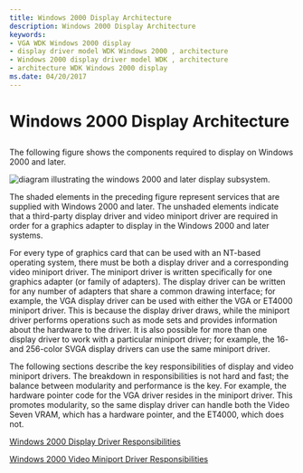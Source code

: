 ```yaml
---
title: Windows 2000 Display Architecture
description: Windows 2000 Display Architecture
keywords:
- VGA WDK Windows 2000 display
- display driver model WDK Windows 2000 , architecture
- Windows 2000 display driver model WDK , architecture
- architecture WDK Windows 2000 display
ms.date: 04/20/2017
---
```


# Windows 2000 Display Architecture


## <span id="ddk_display_architecture_gg"></span><span id="DDK_DISPLAY_ARCHITECTURE_GG"></span>


The following figure shows the components required to display on Windows 2000 and later.

![diagram illustrating the windows 2000 and later display subsystem.](images/dpy1.png)

The shaded elements in the preceding figure represent services that are supplied with Windows 2000 and later. The unshaded elements indicate that a third-party display driver and video miniport driver are required in order for a graphics adapter to display in the Windows 2000 and later systems.

For every type of graphics card that can be used with an NT-based operating system, there must be both a display driver and a corresponding video miniport driver. The miniport driver is written specifically for one graphics adapter (or family of adapters). The display driver can be written for any number of adapters that share a common drawing interface; for example, the VGA display driver can be used with either the VGA or ET4000 miniport driver. This is because the display driver draws, while the miniport driver performs operations such as mode sets and provides information about the hardware to the driver. It is also possible for more than one display driver to work with a particular miniport driver; for example, the 16- and 256-color SVGA display drivers can use the same miniport driver.

The following sections describe the key responsibilities of display and video miniport drivers. The breakdown in responsibilities is not hard and fast; the balance between modularity and performance is the key. For example, the hardware pointer code for the VGA driver resides in the miniport driver. This promotes modularity, so the same display driver can handle both the Video Seven VRAM, which has a hardware pointer, and the ET4000, which does not.

[Windows 2000 Display Driver Responsibilities](windows-2000-display-driver-responsibilities.md)

[Windows 2000 Video Miniport Driver Responsibilities](windows-2000-video-miniport-driver-responsibilities.md)

 

 





